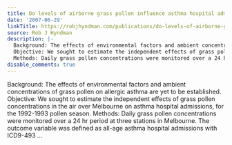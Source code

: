 ```yaml
---
title: Do levels of airborne grass pollen influence asthma hospital admissions?
date: '2007-06-29'
linkTitle: https://robjhyndman.com/publications/do-levels-of-airborne-grass-pollen-influence-asthma-hospital-admissions/
source: Rob J Hyndman
description: |-
  Background: The effects of environmental factors and ambient concentrations of grass pollen on allergic asthma are yet to be established.
  Objective: We sought to estimate the independent effects of grass pollen concentrations in the air over Melbourne on asthma hospital admissions, for the 1992-1993 pollen season.
  Methods: Daily grass pollen concentrations were monitored over a 24 hr period at three stations in Melbourne. The outcome variable was defined as all-age asthma hospital admissions with ICD9-493 ...
disable_comments: true
---
```

Background: The effects of environmental factors and ambient concentrations of grass pollen on allergic asthma are yet to be established.
Objective: We sought to estimate the independent effects of grass pollen concentrations in the air over Melbourne on asthma hospital admissions, for the 1992-1993 pollen season.
Methods: Daily grass pollen concentrations were monitored over a 24 hr period at three stations in Melbourne. The outcome variable was defined as all-age asthma hospital admissions with ICD9-493 ...